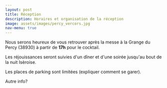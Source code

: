 ```yaml
---
layout: post
title: Réception
description: Horaires et organisation de la réception
image: assets/images/percy_vercors.jpg
nav-menu: true
---
```


Nous serons heureux de vous retrouver après la messe à la Grange du Percy (38930) à partir de **17h** pour le cocktail.

Les réjouissances seront suivies d'un dîner et d'une soirée jusqu'au bout de la nuit Isèroise.

Les places de parking sont limitées (expliquer comment se garer).

Autre info?
